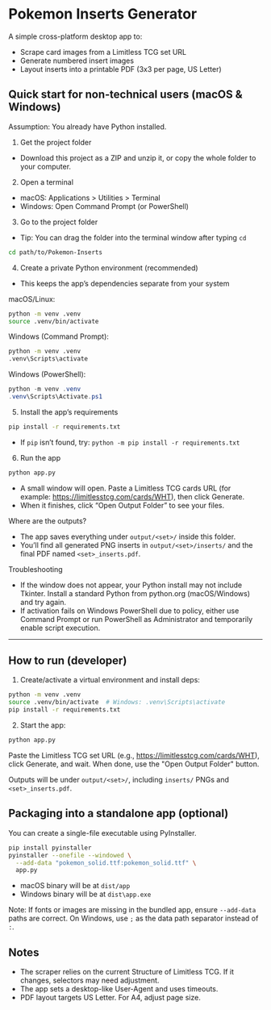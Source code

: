 # Pokemon Inserts Generator

A simple cross-platform desktop app to:
- Scrape card images from a Limitless TCG set URL
- Generate numbered insert images
- Layout inserts into a printable PDF (3x3 per page, US Letter)

## Quick start for non‑technical users (macOS & Windows)

Assumption: You already have Python installed.

1) Get the project folder
- Download this project as a ZIP and unzip it, or copy the whole folder to your computer.

2) Open a terminal
- macOS: Applications > Utilities > Terminal
- Windows: Open Command Prompt (or PowerShell)

3) Go to the project folder
- Tip: You can drag the folder into the terminal window after typing `cd `

```bash
cd path/to/Pokemon-Inserts
```

4) Create a private Python environment (recommended)
- This keeps the app’s dependencies separate from your system

macOS/Linux:
```bash
python -m venv .venv
source .venv/bin/activate
```

Windows (Command Prompt):
```cmd
python -m venv .venv
.venv\Scripts\activate
```

Windows (PowerShell):
```powershell
python -m venv .venv
.venv\Scripts\Activate.ps1
```

5) Install the app’s requirements
```bash
pip install -r requirements.txt
```
- If `pip` isn’t found, try: `python -m pip install -r requirements.txt`

6) Run the app
```bash
python app.py
```
- A small window will open. Paste a Limitless TCG cards URL (for example: https://limitlesstcg.com/cards/WHT), then click Generate.
- When it finishes, click “Open Output Folder” to see your files.

Where are the outputs?
- The app saves everything under `output/<set>/` inside this folder.
- You’ll find all generated PNG inserts in `output/<set>/inserts/` and the final PDF named `<set>_inserts.pdf`.

Troubleshooting
- If the window does not appear, your Python install may not include Tkinter. Install a standard Python from python.org (macOS/Windows) and try again.
- If activation fails on Windows PowerShell due to policy, either use Command Prompt or run PowerShell as Administrator and temporarily enable script execution.

---

## How to run (developer)

1) Create/activate a virtual environment and install deps:

```bash
python -m venv .venv
source .venv/bin/activate  # Windows: .venv\Scripts\activate
pip install -r requirements.txt
```

2) Start the app:

```bash
python app.py
```

Paste the Limitless TCG set URL (e.g., https://limitlesstcg.com/cards/WHT), click Generate, and wait. When done, use the "Open Output Folder" button.

Outputs will be under `output/<set>/`, including `inserts/` PNGs and `<set>_inserts.pdf`.

## Packaging into a standalone app (optional)

You can create a single-file executable using PyInstaller.

```bash
pip install pyinstaller
pyinstaller --onefile --windowed \
  --add-data "pokemon_solid.ttf:pokemon_solid.ttf" \
  app.py
```

- macOS binary will be at `dist/app`
- Windows binary will be at `dist\app.exe`

Note: If fonts or images are missing in the bundled app, ensure `--add-data` paths are correct. On Windows, use `;` as the data path separator instead of `:`.

## Notes
- The scraper relies on the current Structure of Limitless TCG. If it changes, selectors may need adjustment.
- The app sets a desktop-like User-Agent and uses timeouts.
- PDF layout targets US Letter. For A4, adjust page size.
